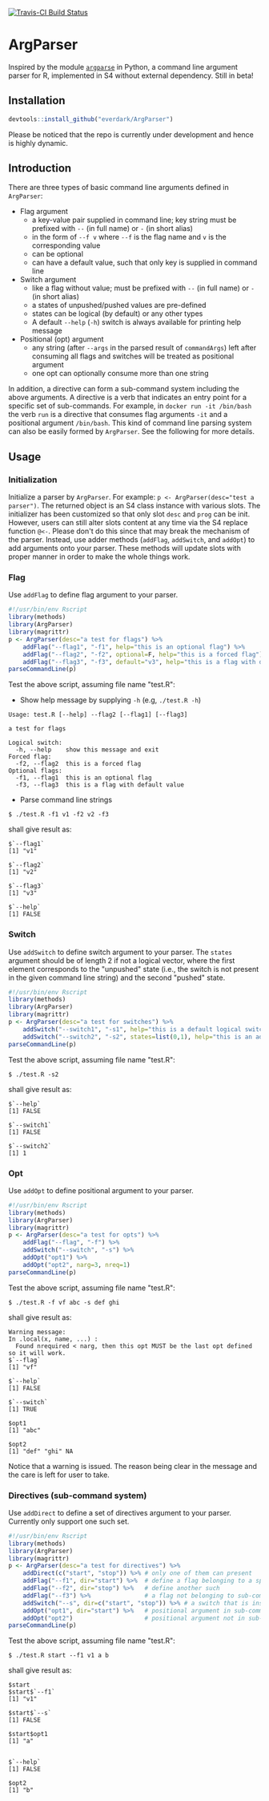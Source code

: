 [![Travis-CI Build Status](https://travis-ci.org/everdark/ArgParser.svg?branch=master)](https://travis-ci.org/everdark/ArgParser)

# ArgParser
Inspired by the module [`argparse`](https://docs.python.org/2.7/library/argparse.html#module-argparse) in Python, a command line argument parser for R, implemented in S4 without external dependency. 
Still in beta!

## Installation
```R
devtools::install_github("everdark/ArgParser")
```
Please be noticed that the repo is currently under development and hence is highly dynamic.

## Introduction
There are three types of basic command line arguments defined in `ArgParser`:
+ Flag argument
    + a key-value pair supplied in command line; key string must be prefixed with `--` (in full name) or `-` (in short alias)
    + in the form of `--f v` where `--f` is the flag name and `v` is the corresponding value
    + can be optional
    + can have a default value, such that only key is supplied in command line
+ Switch argument
    + like a flag without value; must be prefixed with `--` (in full name) or `-` (in short alias)
    + a states of unpushed/pushed values are pre-defined
    + states can be logical (by default) or any other types
    + A default `--help` (`-h`) switch is always available for printing help message
+ Positional (opt) argument
    + any string (after `--args` in the parsed result of `commandArgs`) left after consuming all flags and switches will be treated as positional argument
    + one opt can optionally consume more than one string

In addition, a directive can form a sub-command system including the above arguments.
A directive is a verb that indicates an entry point for a specific set of sub-commands. 
For example, in `docker run -it /bin/bash` the verb `run` is a directive that consumes flag arguments `-it` and a positional argument `/bin/bash`.
This kind of command line parsing system can also be easily formed by `ArgParser`.
See the following for more details.

## Usage
### Initialization
Initialize a parser by `ArgParser`. For example: `p <- ArgParser(desc="test a parser")`. 
The returned object is an S4 class instance with various slots. 
The initializer has been customized so that only slot `desc` and `prog` can be init.
However, users can still alter slots content at any time via the S4 replace function `@<-`.
Please don't do this since that may break the mechanism of the parser. 
Instead, use adder methods (`addFlag`, `addSwitch`, and `addOpt`) to add arguments onto your parser. 
These methods will update slots with proper manner in order to make the whole things work.

### Flag
Use `addFlag` to define flag argument to your parser.

```R
#!/usr/bin/env Rscript
library(methods)
library(ArgParser)
library(magrittr)
p <- ArgParser(desc="a test for flags") %>% 
    addFlag("--flag1", "-f1", help="this is an optional flag") %>%
    addFlag("--flag2", "-f2", optional=F, help="this is a forced flag") %>%
    addFlag("--flag3", "-f3", default="v3", help="this is a flag with default value")
parseCommandLine(p)
```
Test the above script, assuming file name "test.R":
+ Show help message by supplying `-h` (e.g, `./test.R -h`)
```
Usage: test.R [--help] --flag2 [--flag1] [--flag3]

a test for flags

Logical switch:
  -h, --help    show this message and exit
Forced flag:
  -f2, --flag2  this is a forced flag
Optional flags:
  -f1, --flag1  this is an optional flag
  -f3, --flag3  this is a flag with default value
```
+ Parse command line strings
```
$ ./test.R -f1 v1 -f2 v2 -f3
```
shall give result as:
```
$`--flag1`
[1] "v1"

$`--flag2`
[1] "v2"

$`--flag3`
[1] "v3"

$`--help`
[1] FALSE
```

### Switch
Use `addSwitch` to define switch argument to your parser. 
The `states` argument should be of length 2 if not a logical vector, where the first element corresponds to the "unpushed" state 
(i.e., the switch is not present in the given command line string) and the second "pushed" state.

```R
#!/usr/bin/env Rscript
library(methods)
library(ArgParser)
library(magrittr)
p <- ArgParser(desc="a test for switches") %>% 
    addSwitch("--switch1", "-s1", help="this is a default logical switch") %>%
    addSwitch("--switch2", "-s2", states=list(0,1), help="this is an ad-hoc switch")
parseCommandLine(p)
```
Test the above script, assuming file name "test.R":
```
$ ./test.R -s2
```
shall give result as:
```
$`--help`
[1] FALSE

$`--switch1`
[1] FALSE

$`--switch2`
[1] 1
```

### Opt
Use `addOpt` to define positional argument to your parser.
```R
#!/usr/bin/env Rscript
library(methods)
library(ArgParser)
library(magrittr)
p <- ArgParser(desc="a test for opts") %>% 
    addFlag("--flag", "-f") %>%
    addSwitch("--switch", "-s") %>%
    addOpt("opt1") %>%
    addOpt("opt2", narg=3, nreq=1)
parseCommandLine(p)
```
Test the above script, assuming file name "test.R":
```
$ ./test.R -f vf abc -s def ghi
```
shall give result as:
```
Warning message:
In .local(x, name, ...) :
  Found nrequired < narg, then this opt MUST be the last opt defined so it will work.
$`--flag`
[1] "vf"

$`--help`
[1] FALSE

$`--switch`
[1] TRUE

$opt1
[1] "abc"

$opt2
[1] "def" "ghi" NA   
```
Notice that a warning is issued. The reason being clear in the message and the care is left for user to take.

### Directives (sub-command system)
Use `addDirect` to define a set of directives argument to your parser.
Currently only support one such set.
```R
#!/usr/bin/env Rscript
library(methods)
library(ArgParser)
library(magrittr)
p <- ArgParser(desc="a test for directives") %>%
    addDirect(c("start", "stop")) %>% # only one of them can present
    addFlag("--f1", dir="start") %>%  # define a flag belonging to a specific directive
    addFlag("--f2", dir="stop") %>%   # define another such
    addFlag("--f3") %>%               # a flag not belonging to sub-command system
    addSwitch("--s", dir=c("start", "stop")) %>% # a switch that is installed onto both directives
    addOpt("opt1", dir="start") %>%   # positional argument in sub-command system
    addOpt("opt2")                    # positional argument not in sub-command system
parseCommandLine(p)
```
Test the above script, assuming file name "test.R":
```
$ ./test.R start --f1 v1 a b
```
shall give result as:
```
$start
$start$`--f1`
[1] "v1"

$start$`--s`
[1] FALSE

$start$opt1
[1] "a"


$`--help`
[1] FALSE

$opt2
[1] "b"

```


